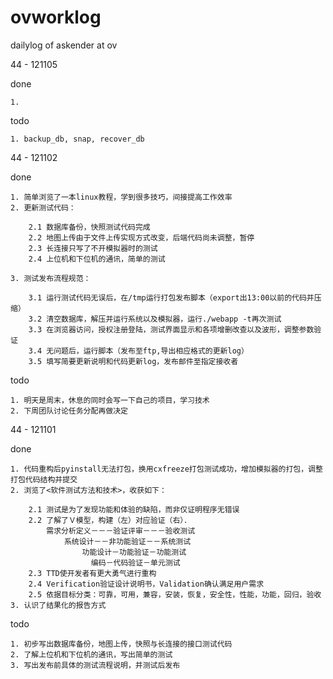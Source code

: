 ovworklog
=======

dailylog of askender at ov


44 - 121105

done

    1. 

todo

    1. backup_db, snap, recover_db


44 - 121102

done

    1. 简单浏览了一本linux教程，学到很多技巧，间接提高工作效率
    2. 更新测试代码：

        2.1 数据库备份，快照测试代码完成
        2.2 地图上传由于文件上传实现方式改变，后端代码尚未调整，暂停
        2.3 长连接只写了不开模拟器时的测试
        2.4 上位机和下位机的通讯，简单的测试

    3. 测试发布流程规范：

        3.1 运行测试代码无误后，在/tmp运行打包发布脚本（export出13:00以前的代码并压缩）
        3.2 清空数据库，解压并运行系统以及模拟器，运行./webapp -t再次测试
        3.3 在浏览器访问，授权注册登陆，测试界面显示和各项增删改查以及波形，调整参数验证
        3.4 无问题后，运行脚本（发布至ftp,导出相应格式的更新log）
        3.5 填写简要更新说明和代码更新log，发布邮件至指定接收者

todo

    1. 明天是周末，休息的同时会写一下自己的项目，学习技术
    2. 下周团队讨论任务分配再做决定

44 - 121101

done

    1. 代码重构后pyinstall无法打包，换用cxfreeze打包测试成功，增加模拟器的打包，调整打包代码结构并提交
    2. 浏览了<软件测试方法和技术>，收获如下：

        2.1 测试是为了发现功能和体验的缺陷，而非仅证明程序无错误
        2.2 了解了Ｖ模型，构建（左）对应验证（右）．
            需求分析定义－－－验证评审－－－验收测试
                系统设计－－非功能验证－－系统测试
                    功能设计－功能验证－功能测试
                      编码－代码验证－单元测试
        2.3 TTD使开发者有更大勇气进行重构
        2.4 Verification验证设计说明书，Validation确认满足用户需求
        2.5 依据目标分类：可靠，可用，兼容，安装，恢复，安全性，性能，功能，回归，验收
    3. 认识了结果化的报告方式

todo

    1. 初步写出数据库备份，地图上传，快照与长连接的接口测试代码
    2. 了解上位机和下位机的通讯，写出简单的测试
    3. 写出发布前具体的测试流程说明，并测试后发布